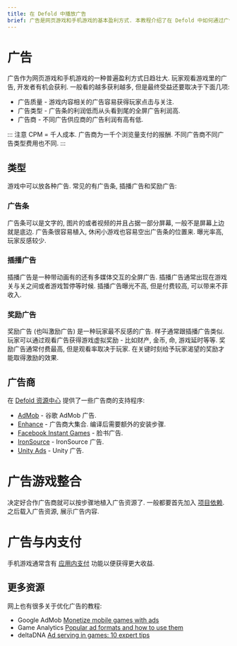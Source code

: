 ```yaml
---
title: 在 Defold 中播放广告
brief: 广告是网页游戏和手机游戏的基本盈利方式. 本教程介绍了在 Defold 中如何通过广告盈利.
---
```


# 广告

广告作为网页游戏和手机游戏的一种普遍盈利方式日趋壮大. 玩家观看游戏里的广告, 开发者有机会获利. 一般看的越多获利越多, 但是最终受益还要取决于下面几项:

* 广告质量 - 游戏内容相关的广告容易获得玩家点击与关注.
* 广告类型 - 广告条的利润低而从头看到尾的全屏广告利润高.
* 广告商 - 不同广告供应商的广告利润有高有低.

::: 注意
CPM = 千人成本. 广告商为一千个浏览量支付的报酬. 不同广告商不同广告类型费用也不同.
:::

## 类型

游戏中可以放各种广告. 常见的有广告条, 插播广告和奖励广告:

### 广告条

广告条可以是文字的, 图片的或者视频的并且占据一部分屏幕, 一般不是屏幕上边就是底边. 广告条很容易植入, 休闲小游戏也容易空出广告条的位置来. 曝光率高, 玩家反感较少.

### 插播广告

插播广告是一种带动画有的还有多媒体交互的全屏广告. 插播广告通常出现在游戏关与关之间或者游戏暂停等时候. 插播广告曝光不高, 但是付费较高, 可以带来不菲收入.

### 奖励广告

奖励广告 (也叫激励广告) 是一种玩家最不反感的广告. 样子通常跟插播广告类似. 玩家可以通过观看广告获得游戏虚拟奖励 - 比如财产, 金币, 命, 游戏延时等等. 奖励广告通常付费最高, 但是观看率取决于玩家. 在关键时刻给予玩家渴望的奖励才能取得激励的效果.


## 广告商

在 [Defold 资源中心](/tags/stars/ads/) 提供了一些广告商的支持程序:

* [AdMob](https://defold.com/assets/admob-defold/) - 谷歌 AdMob 广告.
* [Enhance](https://defold.com/assets/enhance/) - 广告商大集合. 编译后需要额外的安装步骤.
* [Facebook Instant Games](https://defold.com/assets/facebookinstantgames/) - 脸书广告.
* [IronSource](https://defold.com/assets/ironsource/) - IronSource 广告.
* [Unity Ads](https://defold.com/assets/defvideoads/) - Unity 广告.


# 广告游戏整合

决定好合作广告商就可以按步骤地植入广告资源了. 一般都要首先加入 [项目依赖](/manuals/libraries/#设置库依赖). 之后载入广告资源, 展示广告内容.


# 广告与内支付

手机游戏通常含有 [应用内支付](/manuals/iap) 功能以便获得更大收益.


## 更多资源

网上也有很多关于优化广告的教程:

* Google AdMob [Monetize mobile games with ads](https://admob.google.com/home/resources/monetize-mobile-game-with-ads/)
* Game Analytics [Popular ad formats and how to use them](https://gameanalytics.com/blog/popular-mobile-game-ad-formats.html)
* deltaDNA [Ad serving in games: 10 expert tips](https://deltadna.com/blog/ad-serving-in-games-10-tips/)
